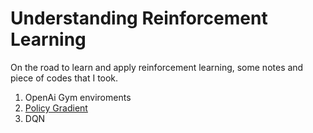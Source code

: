 # Understanding Reinforcement Learning 


On the road to learn and apply reinforcement learning, some notes and piece of codes that I took. 



1. OpenAi Gym enviroments
2. [Policy Gradient](policy_gradient)
3. DQN 